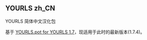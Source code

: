 ## YOURLS zh_CN

YOURLS 简体中文汉化包

基于 [YOURLS.pot for YOURLS 1.7](https://github.com/YOURLS/YOURLS.pot)，现适用于此时的最新版本(1.7.4)。
